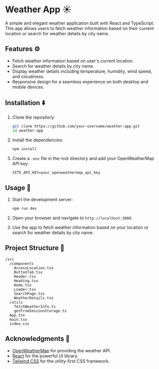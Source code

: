 # Weather App ☀️

A simple and elegant weather application built with React and TypeScript. This app allows users to fetch weather information based on their current location or search for weather details by city name.

## Features ⚙️

- Fetch weather information based on user's current location.
- Search for weather details by city name.
- Display weather details including temperature, humidity, wind speed, and cloudiness.
- Responsive design for a seamless experience on both desktop and mobile devices.

## Installation ⬇️

1. Clone the repository:
    ```bash
    git clone https://github.com/your-username/weather-app.git
    cd weather-app
    ```

2. Install the dependencies:
    ```bash
    npm install
    ```

3. Create a `.env` file in the root directory and add your OpenWeatherMap API key:
    ```env
    VITE_API_KEY=your_openweathermap_api_key
    ```

## Usage 📂

1. Start the development server:
    ```bash
    npm run dev
    ```

2. Open your browser and navigate to `http://localhost:3000`.

3. Use the app to fetch weather information based on your location or search for weather details by city name.

## Project Structure 🩻

```
/src
  /components
    AccessLocation.tsx
    ButtonTab.tsx
    Header.tsx
    Heading.tsx
    Home.tsx
    Loader.tsx
    SearchPage.tsx
    WeatherDetails.tsx
  /utils
    fetchWeatherInfo.ts
    getFromSessionStorage.ts
  App.tsx
  main.tsx
  index.css
```

## Acknowledgments 📒

- [OpenWeatherMap](https://openweathermap.org/) for providing the weather API.
- [React](https://reactjs.org/) for the powerful UI library.
- [Tailwind CSS](https://tailwindcss.com/) for the utility-first CSS framework.

